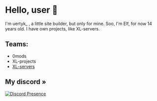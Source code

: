 # Hello, user 👏
I'm uertyk_ , a little site builder, but only for mine. Soo, I'm Elf, for now 14 years old. I have own projects, like XL-servers.
## Teams:
- 0mods
- XL-projects
- [XL-servers](https://xl-servers-wiki.netlify.app/)

## My discord »
[![Discord Presence](https://lanyard.cnrad.dev/api/1222055351629910056?borderRadius=10px&idleMessage=Right%20now%2C%20I'm%20non-active%2C%20please%20stend%20by&theme=dark&showDisplayName=true&bg=141421)](https://discord.com/users/1222055351629910056)
